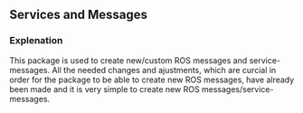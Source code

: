 ## Services and Messages

### Explenation
This package is used to create new/custom ROS messages and service-messages. All the needed changes and ajustments, which are curcial in order for the package to be able to create new ROS messages, have already been made and it is very simple to create new ROS messages/service-messages.
